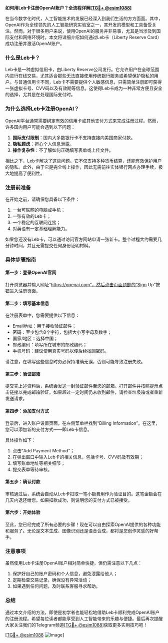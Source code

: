 **如何用Leb卡注册OpenAI账户？全流程详解[[TG💪+ @esim1088](https://t.me/s/esim1088)]**

在当今数字化时代，人工智能技术的发展已经深入到我们生活的方方面面。其中，OpenAI作为全球领先的人工智能研究实验室之一，其开发的模型和工具备受关注。然而，对于很多用户来说，使用OpenAI的服务并非易事，尤其是当涉及到国际支付和网络环境时。本文将详细介绍如何通过Leb卡（Liberty Reserve Card）成功注册并激活OpenAI账户。

### 什么是Leb卡？

Leb卡是一种虚拟信用卡，由Liberty Reserve公司发行。它允许用户在全球范围内进行在线交易，尤其适合那些无法直接使用传统银行服务或希望保护隐私的用户。与普通信用卡不同，Leb卡不需要提供个人敏感信息，只需简单注册即可获得一张虚拟卡号、CVV码以及有效期等信息。这使得Leb卡成为一种非常方便且安全的选择，尤其是在处理国际支付时。

### 为什么选择Leb卡注册OpenAI？

OpenAI平台通常需要绑定有效的信用卡或其他支付方式来完成注册过程。然而，许多国内用户可能会遇到以下问题：
1. **国际支付限制**：国内大多数银行卡不支持直接向美国商家付款。
2. **隐私顾虑**：担心个人信息泄露。
3. **操作复杂性**：不了解如何正确填写表单或上传文件。

相比之下，Leb卡解决了这些问题。它不仅支持多种货币结算，还能有效保护用户的隐私。此外，由于它是完全线上操作，因此无需前往实体银行网点办理手续，极大地提高了便利性。

### 注册前准备

在开始之前，请确保您具备以下条件：
1. 一台可联网的电脑或手机；
2. 一张有效的Leb卡；
3. 一个稳定的互联网连接；
4. 对英语有一定基础理解能力。

如果您还没有Leb卡，可以通过访问官方网站申请一张新卡。整个过程大约需要几分钟时间，并且无需提交任何身份证明材料。

### 具体步骤指南

#### 第一步：登录OpenAI官网
打开浏览器并输入网址“https://openai.com”，然后点击页面顶部的“Sign Up”按钮进入注册页面。

#### 第二步：填写基本信息
在注册表单中，您需要提供以下信息：
- Email地址：用于接收验证邮件；
- 密码：至少包含8个字符，包括大小写字母及数字；
- 国家/地区：选择中国；
- 邮政编码：填写所在城市的邮政编码；
- 手机号码：建议使用真实号码以便后续找回密码。

请注意，在填写这些信息时务必保持准确无误，否则可能导致注册失败。

#### 第三步：验证邮箱
提交完上述资料后，系统会发送一封验证邮件至您的邮箱。打开邮件并按照提示点击链接以完成邮箱验证。如果超过一定时间仍未收到邮件，请检查垃圾箱或者重新发送请求。

#### 第四步：添加支付方式
登录后，进入账户设置页面，在左侧菜单栏找到“Billing Information”。在这里，您可以添加新的支付方式——即Leb卡信息。

具体操作如下：
1. 点击“Add Payment Method”；
2. 在弹出窗口中输入Leb卡的相关信息，包括卡号、CVV码及有效期；
3. 填写账单地址等相关细节；
4. 提交表单等待审核。

#### 第五步：确认付款
审核通过后，系统会自动从Leb卡扣取一笔小额费用作为验证目的。这笔金额会在几天内退还给您。如果扣款成功，则说明您的支付方式已被接受。

#### 第六步：开始体验
至此，您已经完成了所有必要的步骤！现在可以自由探索OpenAI提供的各种功能和服务了。无论是文本生成、图像识别还是语音合成，都将是您创作灵感的好帮手。

### 注意事项

虽然使用Leb卡注册OpenAI账户相对简单快捷，但仍需注意以下几点：
1. 保护好自己的账户密码和个人信息，避免泄露给他人；
2. 定期检查交易记录，确保没有异常活动；
3. 如果遇到任何问题，及时联系客服寻求帮助。

### 总结

通过本文介绍的方法，即使是初学者也能轻松地借助Leb卡顺利完成OpenAI账户的注册流程。希望每位读者都能享受到人工智能带来的乐趣与便捷。最后再次提醒大家关注我们的Telegram频道[[TG💪+ @esim1088](https://t.me/s/esim1088)]获取更多实用技巧吧！

[[TG💪+ @esim1088](https://t.me/s/esim1088) ![Image](https://i.postimg.cc/4NQfJmqS/Snipaste-2025-05-13-00-14-12.png)]